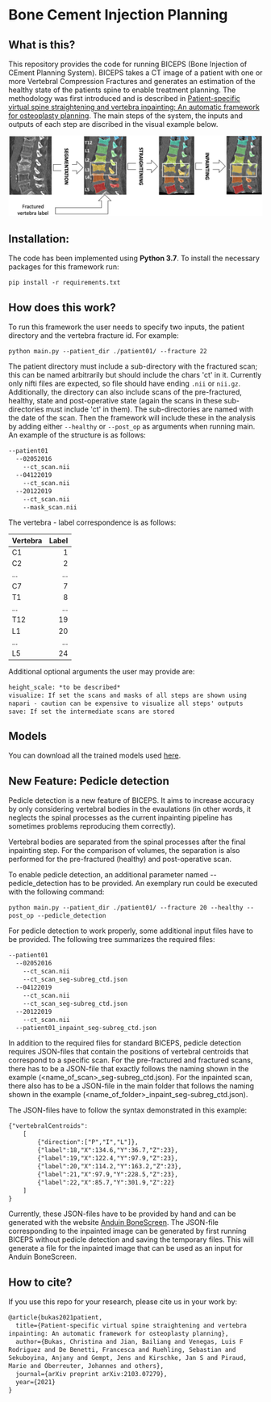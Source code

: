 # Bone Cement Injection Planning

## What is this?
This repository provides the code for running BICEPS (Bone Injection of CEment Planning System). BICEPS takes a CT image of a patient with one or more Vertebral Compression Fractures and generates an estimation of the healthy state of the patients spine to enable treatment planning. The methodology was first introduced and is described in [Patient-specific virtual spine straightening and vertebra inpainting: An automatic framework for osteoplasty planning](https://arxiv.org/abs/2103.07279). The main steps of the system, the inputs and outputs of each step are discribed in the visual example below.

![image](https://github.com/christinab12/bone-cement-injection-planning/blob/main/workflow.png)

## Installation:
The code has been implemented using **Python 3.7**. To install the necessary packages for this framework run:
```
pip install -r requirements.txt
```

## How does this work?

To run this framework the user needs to specify two inputs, the patient directory and the vertebra fracture id. For example:
```
python main.py --patient_dir ./patient01/ --fracture 22
```
The patient directory must include a sub-directory with the fractured scan; this can be named arbitrarily but should include the chars 'ct' in it. Currently only nifti files are expected, so file should have ending ```.nii``` or ```nii.gz```. Additionally, the directory can also include scans of the pre-fractured, healthy, state and post-operative state (again the scans in these sub-directories must include 'ct' in them). The sub-directories are named with the date of the scan. Then the framework will include these in the analysis by adding either ``` --healthy ``` or ``` --post_op ``` as arguments when running main. An example of the structure is as follows:

```
--patient01
  --02052016
    --ct_scan.nii
  --04122019
    --ct_scan.nii
  --20122019
    --ct_scan.nii
    --mask_scan.nii
```

The vertebra - label correspondence is as follows:

| Vertebra | Label |
| ----------- | ---------------:|
| C1 | 1 |
| C2 | 2 |
| ... | ... |
| C7 | 7 |
| T1 | 8 |
| ... | ... |
| T12 | 19 |
| L1 | 20 |
| ... | ... |
| L5 | 24 |

Additional optional arguments the user may provide are:

```
height_scale: *to be described*
visualize: If set the scans and masks of all steps are shown using napari - caution can be expensive to visualize all steps' outputs
save: If set the intermediate scans are stored
```

## Models

You can download all the trained models used [here](https://zenodo.org/record/5838223#.YfOiEy8w0dV).

## New Feature: Pedicle detection

Pedicle detection is a new feature of BICEPS. It aims to increase accuracy by only considering vertebral bodies in the evaulations (in other words, it neglects the spinal processes as the current inpainting pipeline has sometimes problems reproducing them correctly).

Vertebral bodies are separated from the spinal processes after the final inpainting step. For the comparison of volumes, the separation is also performed for the pre-fractured (healthy) and post-operative scan.

To enable pedicle detection, an additional parameter named --pedicle_detection has to be provided. An exemplary run could be executed with the following command:

```
python main.py --patient_dir ./patient01/ --fracture 20 --healthy --post_op --pedicle_detection
```

For pedicle detection to work properly, some additional input files have to be provided. The following tree summarizes the required files:

```
--patient01
  --02052016
    --ct_scan.nii
    --ct_scan_seg-subreg_ctd.json
  --04122019
    --ct_scan.nii
    --ct_scan_seg-subreg_ctd.json
  --20122019
    --ct_scan.nii
  --patient01_inpaint_seg-subreg_ctd.json
```

In addition to the required files for standard BICEPS, pedicle detection requires JSON-files that contain the positions of vertebral centroids that correspond to a specific scan.
For the pre-fractured and fractured scans, there has to be a JSON-file that exactly follows the naming shown in the example (<name_of_scan>_seg-subreg_ctd.json).
For the inpainted scan, there also has to be a JSON-file in the main folder that follows the naming shown in the example (<name_of_folder>_inpaint_seg-subreg_ctd.json).

The JSON-files have to follow the syntax demonstrated in this example:

```
{"vertebralCentroids":
    [
        {"direction":["P","I","L"]},
        {"label":18,"X":134.6,"Y":36.7,"Z":23},
        {"label":19,"X":122.4,"Y":97.9,"Z":23},
        {"label":20,"X":114.2,"Y":163.2,"Z":23},
        {"label":21,"X":97.9,"Y":228.5,"Z":23},
        {"label":22,"X":85.7,"Y":301.9,"Z":22}
    ]
}
```
Currently, these JSON-files have to be provided by hand and can be generated with the website [Anduin BoneScreen](https://anduin.bonescreen.de). The JSON-file corresponding to the inpainted image can be generated by first running BICEPS without pedicle detection and saving the temporary files. This will generate a file for the inpainted image that can be used as an input for Anduin BoneScreen.

## How to cite?
If you use this repo for your research, please cite us in your work by:

```
@article{bukas2021patient,
  title={Patient-specific virtual spine straightening and vertebra inpainting: An automatic framework for osteoplasty planning},
  author={Bukas, Christina and Jian, Bailiang and Venegas, Luis F Rodriguez and De Benetti, Francesca and Ruehling, Sebastian and Sekuboyina, Anjany and Gempt, Jens and Kirschke, Jan S and Piraud, Marie and Oberreuter, Johannes and others},
  journal={arXiv preprint arXiv:2103.07279},
  year={2021}
}
```
